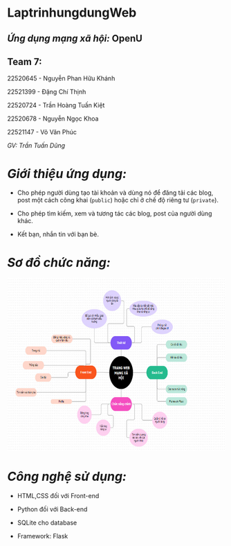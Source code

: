 
# LaptrinhungdungWeb

## *Ứng dụng mạng xã hội:* OpenU

## Team 7:
22520645 - Nguyễn Phan Hữu Khánh

22521399 - Đặng Chí Thịnh

22520724 - Trần Hoàng Tuấn Kiệt

22520678 - Nguyễn Ngọc Khoa

22521147 - Võ Văn Phúc

*GV: Trần Tuấn Dũng*

# *Giới thiệu ứng dụng:*
    
- Cho phép người dùng tạo tài khoản và dùng nó để đăng tải các blog, post một cách công khai (`public`) hoặc chỉ ở chế độ riêng tư (`private`). 

- Cho phép tìm kiếm, xem và tương tác các blog, post của người dùng khác.

- Kết bạn, nhắn tin với bạn bè.


# *Sơ đồ chức năng:*
<img src="tải xuống-1.jpg" alt="drawing" width="700" height="400"/>

# *Công nghệ sử dụng:*

- HTML,CSS đối với Front-end

- Python đối với Back-end

- SQLite cho database

- Framework: Flask




